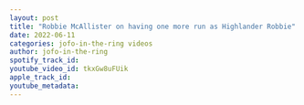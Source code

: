```yaml
---
layout: post
title: "Robbie McAllister on having one more run as Highlander Robbie"
date: 2022-06-11
categories: jofo-in-the-ring videos
author: jofo-in-the-ring
spotify_track_id: 
youtube_video_id: tkxGw8uFUik
apple_track_id: 
youtube_metadata: 
---
```

